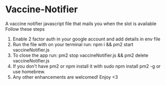 # Vaccine-Notifier
A vaccine notifier javascript file that mails you when the slot is available
Follow these steps
1. Enable 2 factor auth in your google account and add details in env file
2. Run the file with on your terminal run: npm i && pm2 start vaccineNotifier.js
3. To close the app run: pm2 stop vaccineNotifier.js && pm2 delete vaccineNotifier.js
4. If you don't have pm2 or npm install it with sudo npm install pm2 -g or use homebrew.
5. Any other enhancements are welcomed! Enjoy <3
